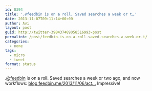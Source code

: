 ```yaml
---
id: 8394
title: '.@feedbin is on a roll. Saved searches a week or t…'
date: 2013-11-07T09:11:14+00:00
author: Avi
layout: post
guid: http://twitter-398437489058516993-post
permalink: /post/feedbin-is-on-a-roll-saved-searches-a-week-or-t/
categories:
  - none
tags:
  - micro
  - tweet
format: status
---
```

.[@feedbin](http://twitter.com/feedbin) is on a roll. Saved searches a week or two ago, and now workflows: [blog.feedbin.me/2013/11/06/act…](http://blog.feedbin.me/2013/11/06/actions-workflows-for-your-rss-feeds/) Impressive!